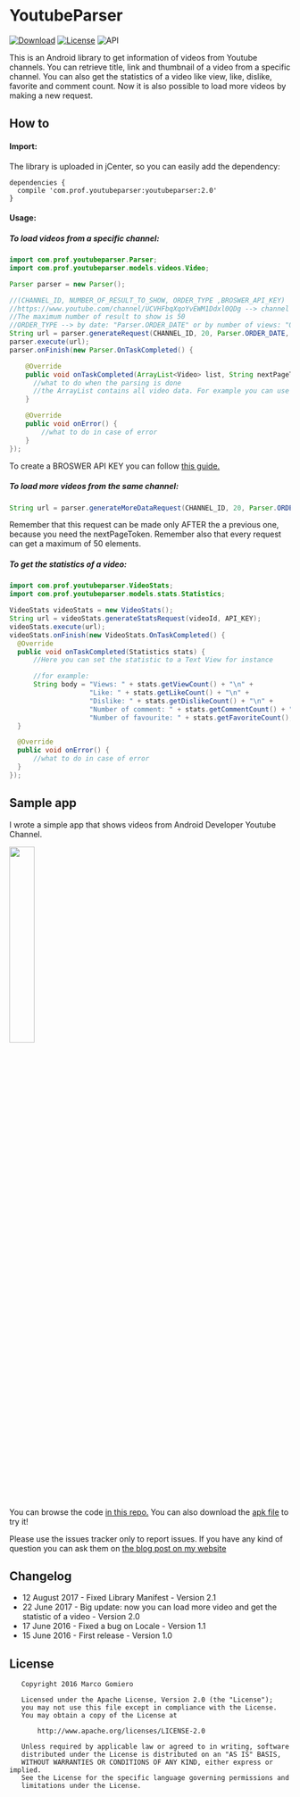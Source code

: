 # YoutubeParser
[![Download](https://api.bintray.com/packages/prof18/maven/YoutubeParser/images/download.svg)](https://bintray.com/prof18/maven/YoutubeParser/_latestVersion)
[![License](https://img.shields.io/badge/License-Apache%202.0-blue.svg)](https://opensource.org/licenses/Apache-2.0)
![API](https://img.shields.io/badge/API-15%2B-brightgreen.svg?style=flat)

This is an Android library to get information of videos from Youtube channels. You can retrieve title, link and thumbnail of a video from a specific channel. You can also get the statistics of a video like view, like, dislike, favorite and comment count. Now it is also possible to load more videos by making a new request.

## How to
#### Import:
The library is uploaded in jCenter, so you can easily add the dependency:
```Gradle
dependencies {
  compile 'com.prof.youtubeparser:youtubeparser:2.0'
}
```
#### Usage:
##### To load videos from a specific channel:
```Java
import com.prof.youtubeparser.Parser;
import com.prof.youtubeparser.models.videos.Video;

Parser parser = new Parser();

//(CHANNEL_ID, NUMBER_OF_RESULT_TO_SHOW, ORDER_TYPE ,BROSWER_API_KEY)
//https://www.youtube.com/channel/UCVHFbqXqoYvEWM1Ddxl0QDg --> channel id = UCVHFbqXqoYvEWM1Ddxl0QDg
//The maximum number of result to show is 50
//ORDER_TYPE --> by date: "Parser.ORDER_DATE" or by number of views: "ORDER_VIEW_COUNT"  
String url = parser.generateRequest(CHANNEL_ID, 20, Parser.ORDER_DATE, API_KEY);
parser.execute(url);
parser.onFinish(new Parser.OnTaskCompleted() {

    @Override
    public void onTaskCompleted(ArrayList<Video> list, String nextPageToken) {
      //what to do when the parsing is done
      //the ArrayList contains all video data. For example you can use it for your adapter
    }

    @Override
    public void onError() {
        //what to do in case of error
    }
});
```
To create a BROSWER API KEY you can follow
<a href="https://support.google.com/cloud/answer/6158862?hl=en#creating-browser-api-keys"> this guide.</a>

##### To load more videos from the same channel:    
```Java
String url = parser.generateMoreDataRequest(CHANNEL_ID, 20, Parser.ORDER_DATE, API_KEY, nextToken);
```
Remember that this request can be made only AFTER the a previous one, because you need the nextPageToken. Remember also that every request can get a maximum of 50 elements.

##### To get the statistics of a video:
```Java
import com.prof.youtubeparser.VideoStats;
import com.prof.youtubeparser.models.stats.Statistics;

VideoStats videoStats = new VideoStats();
String url = videoStats.generateStatsRequest(videoId, API_KEY);
videoStats.execute(url);
videoStats.onFinish(new VideoStats.OnTaskCompleted() {
  @Override
  public void onTaskCompleted(Statistics stats) {
      //Here you can set the statistic to a Text View for instance

      //for example:
      String body = "Views: " + stats.getViewCount() + "\n" +
                    "Like: " + stats.getLikeCount() + "\n" +
                    "Dislike: " + stats.getDislikeCount() + "\n" +
                    "Number of comment: " + stats.getCommentCount() + "\n" +
                    "Number of favourite: " + stats.getFavoriteCount();
  }

  @Override
  public void onError() {
      //what to do in case of error
  }
});
```
## Sample app
I wrote a simple app that shows videos from Android Developer Youtube Channel.

<img src="https://raw.githubusercontent.com/prof18/YoutubeParser/master/Screen.png" width="30%" height="30%">

You can browse the code <a href="https://github.com/prof18/YoutubeParser/tree/master/app"> in this repo.</a>
You can also download the <a href="https://github.com/prof18/YoutubeParser/blob/master/YoutubeParser.apk"> apk file</a> to try it!

Please use the issues tracker only to report issues. If you have any kind of question you can ask them on [the blog post on my website](http://www.marcogomiero.com/blog/update-yt-parser-2/)

## Changelog
- 12 August 2017 - Fixed Library Manifest - Version 2.1
- 22 June 2017 - Big update: now you can load more video and get the statistic of a video - Version 2.0
- 17 June 2016 - Fixed a bug on Locale - Version 1.1
- 15 June 2016 - First release  - Version 1.0

## License
```
   Copyright 2016 Marco Gomiero

   Licensed under the Apache License, Version 2.0 (the "License");
   you may not use this file except in compliance with the License.
   You may obtain a copy of the License at

       http://www.apache.org/licenses/LICENSE-2.0

   Unless required by applicable law or agreed to in writing, software
   distributed under the License is distributed on an "AS IS" BASIS,
   WITHOUT WARRANTIES OR CONDITIONS OF ANY KIND, either express or implied.
   See the License for the specific language governing permissions and
   limitations under the License.
```
